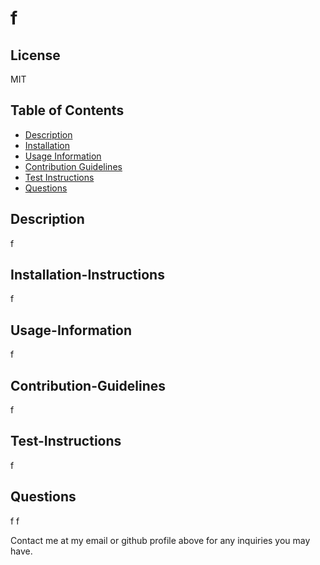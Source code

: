 # f

## License
   
  MIT

## Table of Contents

 - [Description](##Description)
 - [Installation](##Installation-Instructions)
 - [Usage Information](##Usage-Information)
 - [Contribution Guidelines](##Contribution-Guidelines)
 - [Test Instructions](##Test-Instructions)
 - [Questions](##Questions)

## Description

 f

## Installation-Instructions

 f

## Usage-Information

 f

## Contribution-Guidelines

 f

## Test-Instructions

 f

## Questions

 f
 f

 Contact me at my email or github profile above for any inquiries you may have.

        
